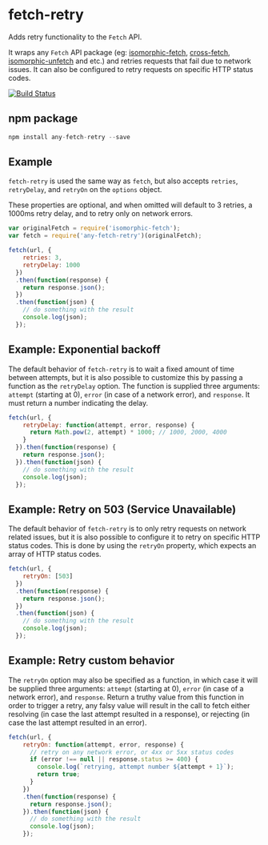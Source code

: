 # fetch-retry

Adds retry functionality to the `Fetch` API.

It wraps any `Fetch` API package (eg: [isomorphic-fetch](https://github.com/matthew-andrews/isomorphic-fetch), [cross-fetch](https://github.com/lquixada/cross-fetch), [isomorphic-unfetch](https://github.com/developit/unfetch) and etc.) and retries requests that fail due to network issues. It can also be configured to retry requests on specific HTTP status codes.

[![Build Status](https://travis-ci.org/jonbern/fetch-retry.svg?branch=master)](https://travis-ci.org/jonbern/fetch-retry)

## npm package

```javascript
npm install any-fetch-retry --save
```

## Example
`fetch-retry` is used the same way as `fetch`, but also accepts `retries`, `retryDelay`, and `retryOn` on the `options` object.

These properties are optional, and when omitted will default to 3 retries, a 1000ms retry delay, and to retry only on network errors.

```javascript
var originalFetch = require('isomorphic-fetch');
var fetch = require('any-fetch-retry')(originalFetch);
```

```javascript
fetch(url, {
    retries: 3,
    retryDelay: 1000
  })
  .then(function(response) {
    return response.json();
  })
  .then(function(json) {
    // do something with the result
    console.log(json);
  });
```

## Example: Exponential backoff
The default behavior of `fetch-retry` is to wait a fixed amount of time between attempts, but it is also possible to customize this by passing a function as the `retryDelay` option. The function is supplied three arguments: `attempt` (starting at 0), `error` (in case of a network error), and `response`. It must return a number indicating the delay.

```javascript
fetch(url, {
    retryDelay: function(attempt, error, response) {
      return Math.pow(2, attempt) * 1000; // 1000, 2000, 4000
    }
  }).then(function(response) {
    return response.json();
  }).then(function(json) {
    // do something with the result
    console.log(json);
  });
```

## Example: Retry on 503 (Service Unavailable)
The default behavior of `fetch-retry` is to only retry requests on network related issues, but it is also possible to configure it to retry on specific HTTP status codes. This is done by using the `retryOn` property, which expects an array of HTTP status codes.

```javascript
fetch(url, {
    retryOn: [503]
  })
  .then(function(response) {
    return response.json();
  })
  .then(function(json) {
    // do something with the result
    console.log(json);
  });
```

## Example: Retry custom behavior
The `retryOn` option may also be specified as a function, in which case it will be supplied three arguments: `attempt` (starting at 0), `error` (in case of a network error), and `response`. Return a truthy value from this function in order to trigger a retry, any falsy value will result in the call to fetch either resolving (in case the last attempt resulted in a response), or rejecting (in case the last attempt resulted in an error).

```javascript
fetch(url, {
    retryOn: function(attempt, error, response) {
      // retry on any network error, or 4xx or 5xx status codes
      if (error !== null || response.status >= 400) {
        console.log(`retrying, attempt number ${attempt + 1}`);
        return true;
      }
    })
    .then(function(response) {
      return response.json();
    }).then(function(json) {
      // do something with the result
      console.log(json);
    });
```
